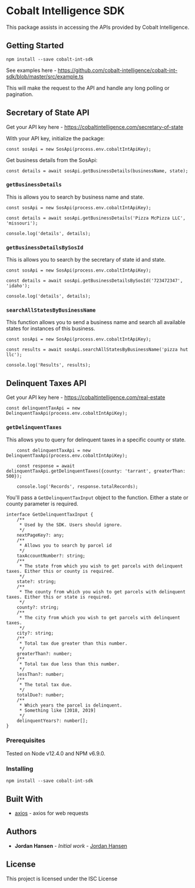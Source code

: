 # Cobalt Intelligence SDK

This package assists in accessing the APIs provided by Cobalt Intelligence.

## Getting Started

`npm install --save cobalt-int-sdk`

See examples here - https://github.com/cobalt-intelligence/cobalt-int-sdk/blob/master/src/example.ts

This will make the request to the API and handle any long polling or pagination.

## Secretary of State API

Get your API key here - https://cobaltintelligence.com/secretary-of-state

With your API key, initialize the package:

`const sosApi = new SosApi(process.env.cobaltIntApiKey);`

Get business details from the SosApi:

`const details = await sosApi.getBusinessDetails(businessName, state);`
### `getBusinessDetails`

This is allows you to search by business name and state.

```
const sosApi = new SosApi(process.env.cobaltIntApiKey);

const details = await sosApi.getBusinessDetails('Pizza McPizza LLC', 'missouri');

console.log('details', details);
```

### `getBusinessDetailsBySosId`

This is allows you to search by the secretary of state id and state.

```
const sosApi = new SosApi(process.env.cobaltIntApiKey);

const details = await sosApi.getBusinessDetailsBySosId('723472347', 'idaho');

console.log('details', details);
```
### `searchAllStatesByBusinessName`

This function allows you to send a business name and search all available states for instances of this business.

```
const sosApi = new SosApi(process.env.cobaltIntApiKey);

const results = await sosApi.searchAllStatesByBusinessName('pizza hut llc');

console.log('Results', results);
```

## Delinquent Taxes API
Get your API key here - https://cobaltintelligence.com/real-estate

`const delinquentTaxApi = new DelinquentTaxApi(process.env.cobaltIntApiKey);`

### `getDelinquentTaxes`
This allows you to query for delinquent taxes in a specific county or state.

```
    const delinquentTaxApi = new DelinquentTaxApi(process.env.cobaltIntApiKey);

    const response = await delinquentTaxApi.getDelinquentTaxes({county: 'tarrant', greaterThan: 500});

    console.log('Records', response.totalRecords);
```

You'll pass a `GetDelinquentTaxInput` object to the function. Either a state or county parameter is required.

```
interface GetDelinquentTaxInput {
    /**
     * Used by the SDK. Users should ignore.
     */
    nextPageKey?: any;
    /**
     * Allows you to search by parcel id
     */
    taxAccountNumber?: string;
    /**
     * The state from which you wish to get parcels with delinquent taxes. Either this or county is required.
     */
    state?: string;
    /**
     * The county from which you wish to get parcels with delinquent taxes. Either this or state is required.
     */
    county?: string;
    /**
     * The city from which you wish to get parcels with delinquent taxes.
     */
    city?: string;
    /**
     * Total tax due greater than this number.
     */
    greaterThan?: number;
    /**
     * Total tax due less than this number.
     */
    lessThan?: number;
    /**
     * The total tax due.
     */
    totalDue?: number;
    /**
     * Which years the parcel is delinquent.
     * Something like [2018, 2019]
     */
    delinquentYears?: number[];
}
```

### Prerequisites

Tested on Node v12.4.0 and NPM v6.9.0.

### Installing

`npm install --save cobalt-int-sdk`

## Built With

* [axios](https://github.com/axios/axios) - axios for web requests

## Authors

* **Jordan Hansen** - *Initial work* - [Jordan Hansen](https://github.com/cobalt-intelligence)


## License

This project is licensed under the ISC License


